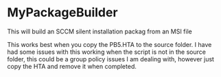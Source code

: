 # MyPackageBuilder
This will build an SCCM silent installation packag from an MSI file

This works best  when you copy the PB5.HTA to the source folder.  I have had some issues with this working when the script is not in the source folder, this could be a group policy issues I am dealing with, however just copy the HTA and remove it when completed.

